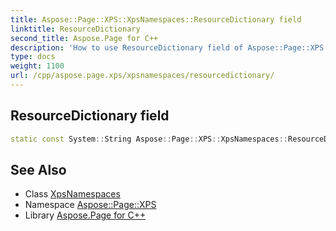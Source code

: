 ```yaml
---
title: Aspose::Page::XPS::XpsNamespaces::ResourceDictionary field
linktitle: ResourceDictionary
second_title: Aspose.Page for C++
description: 'How to use ResourceDictionary field of Aspose::Page::XPS::XpsNamespaces class in C++.'
type: docs
weight: 1100
url: /cpp/aspose.page.xps/xpsnamespaces/resourcedictionary/
---
```

## ResourceDictionary field




```cpp
static const System::String Aspose::Page::XPS::XpsNamespaces::ResourceDictionary
```

## See Also

* Class [XpsNamespaces](../)
* Namespace [Aspose::Page::XPS](../../)
* Library [Aspose.Page for C++](../../../)
